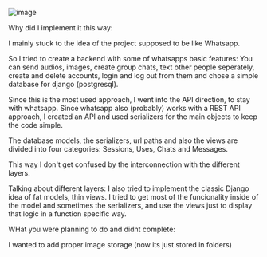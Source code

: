 ![image](https://github.com/user-attachments/assets/cb6d3737-076e-4aa9-a895-bd0e3318cb64)



Why did I implement it this way:

I mainly stuck to the idea of the project supposed to be like Whatsapp.

So I tried to create a backend with some of whatsapps basic features:
You can send audios, images, create group chats, text other people seperately, create and delete accounts, login and log out from them and chose a simple database for django (postgresql).

Since this is the most used approach, I went into the API direction, to stay with whatsapp. Since whatsapp also (probably) works with a REST API approach, I created an API and used serializers for the main objects to keep the code simple.

The database models, the serializers, url paths and also the views are divided into four categories: Sessions, Uses, Chats and Messages. 

This way I don't get confused by the interconnection with the different layers.

Talking about different layers: I also tried to implement the classic Django idea of fat models, thin views. I tried to get most of the funcionality inside of the model and sometimes the serializers,
and use the views just to display that logic in a function specific way. 





WHat you were planning to do and didnt complete:

I wanted to add proper image storage (now its just stored in folders)
